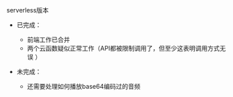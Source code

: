 serverless版本

* 已完成：
  * 前端工作已合并
  * 两个云函数疑似正常工作（API都被限制调用了，但至少这表明调用方式无误 ）

* 未完成：
  * 还需要处理如何播放base64编码过的音频